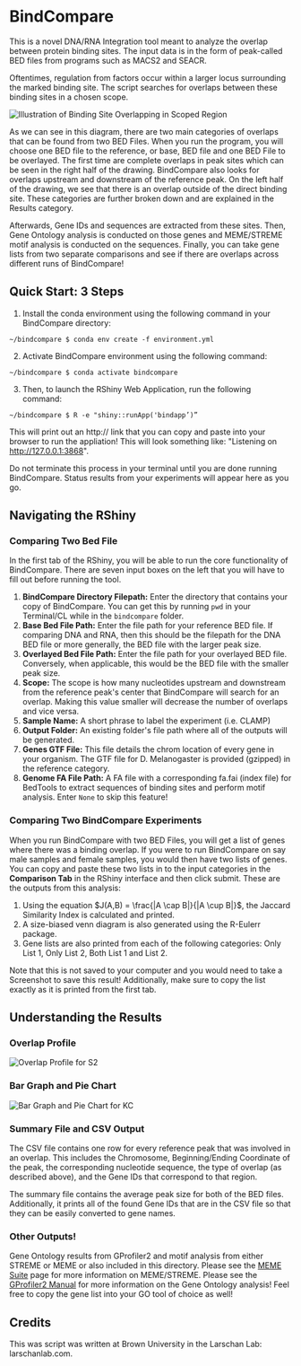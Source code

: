 # BindCompare

This is a novel DNA/RNA Integration tool meant to analyze the overlap between protein binding sites. The input data is in the form of peak-called BED files from programs such as MACS2 and SEACR.



Oftentimes, regulation from factors occur within a larger locus surrounding the marked binding site. The script searches for overlaps between these binding sites in a chosen scope. 

![Illustration of Binding Site Overlapping in Scoped Region](https://github.com/pranavmahabs/bindcompare/blob/main/BindCompareDemo1.png)

As we can see in this diagram, there are two main categories of overlaps that can be found from two BED Files. When you run the program, you will choose one BED file to the reference, or base, BED file and one BED File to be overlayed. The first time are complete overlaps in peak sites which can be seen in the right half of the drawing. BindCompare also looks for overlaps upstream and downstream of the reference peak. On the left half of the drawing, we see that there is an overlap outside of the direct binding site. These categories are further broken down and are explained in the Results category. 

Afterwards, Gene IDs and sequences are extracted from these sites. Then, Gene Ontology analysis is conducted on those genes and MEME/STREME motif analysis is conducted on the sequences. Finally, you can take gene lists from two separate comparisons and see if there are overlaps across different runs of BindCompare!

## Quick Start: 3 Steps
  1. Install the conda environment using the following command in your BindCompare directory:
  ```
  ~/bindcompare $ conda env create -f environment.yml
  ```

  2. Activate BindCompare environment using the following command:
  ```
  ~/bindcompare $ conda activate bindcompare
  ```

  3. Then, to launch the RShiny Web Application, run the following command: 
  ```
  ~/bindcompare $ R -e "shiny::runApp('bindapp’)”
  ```
  This will print out an http:// link that you can copy and paste into your browser to run the appliation! This will look something like: "Listening on http://127.0.0.1:3868". 
  
  Do not terminate this process in your terminal until you are done running BindCompare. Status results from your experiments will appear here as you go. 

## Navigating the RShiny

### Comparing Two Bed File
In the first tab of the RShiny, you will be able to run the core functionality of BindCompare. There are seven input boxes on the left that you will have to fill out before running the tool. 
1. **BindCompare Directory Filepath:** Enter the directory that contains your copy of BindCompare. You can get this by running `pwd` in your Terminal/CL while in the `bindcompare` folder. 
2. **Base Bed File Path:** Enter the file path for your reference BED file. If comparing DNA and RNA, then this should be the filepath for the DNA BED file or more generally, the BED file with the larger peak size. 
3. **Overlayed Bed File Path:** Enter the file path for your overlayed BED file. Conversely, when applicable, this would be the BED file with the smaller peak size. 
4. **Scope:** The scope is how many nucleotides upstream and downstream from the reference peak's center that BindCompare will search for an overlap. Making this value smaller will decrease the number of overlaps and vice versa. 
5. **Sample Name:** A short phrase to label the experiment (i.e. CLAMP)
6. **Output Folder:** An existing folder's file path where all of the outputs will be generated. 
7. **Genes GTF File:** This file details the chrom location of every gene in your organism. The GTF file for D. Melanogaster is provided (gzipped) in the reference category. 
8. **Genome FA File Path:** A FA file with a corresponding fa.fai (index file) for BedTools to extract sequences of binding sites and perform motif analysis. Enter `None` to skip this feature!

### Comparing Two BindCompare Experiments
When you run BindCompare with two BED Files, you will get a list of genes where there was a binding overlap. If you were to run BindCompare on say male samples and female samples, you would then have two lists of genes. You can copy and paste these two lists in to the input categories in the **Comparison Tab** in the RShiny interface and then click submit. These are the outputs from this analysis:

1. Using the equation $J(A,B) = \frac{|A \cap B|}{|A \cup B|}$, the Jaccard Similarity Index is calculated and printed. 
2. A size-biased venn diagram is also generated using the R-Eulerr package. 
3. Gene lists are also printed from each of the following categories: Only List 1, Only List 2, Both List 1 and List 2.

Note that this is not saved to your computer and you would need to take a Screenshot to save this result! Additionally, make sure to copy the list exactly as it is printed from the first tab. 

## Understanding the Results
### Overlap Profile 
![Overlap Profile for S2](https://github.com/pranavmahabs/bindcompare/blob/main/SampleOut/S2_overlaps.png)
### Bar Graph and Pie Chart
![Bar Graph and Pie Chart for KC](https://github.com/pranavmahabs/bindcompare/blob/main/SampleOut/S2_bartotals.png)
### Summary File and CSV Output
The CSV file contains one row for every reference peak that was involved in an overlap. This includes the Chromosome, Beginning/Ending Coordinate of the peak, the corresponding nucleotide sequence, the type of overlap (as described above), and the Gene IDs that correspond to that region. 

The summary file contains the average peak size for both of the BED files. Additionally, it prints all of the found Gene IDs that are in the CSV file so that they can be easily converted to gene names. 

### Other Outputs!
Gene Ontology results from GProfiler2 and motif analysis from either STREME or MEME or also included in this directory. Please see the [MEME Suite](https://meme-suite.org/meme/doc/streme.html) page for more information on MEME/STREME. Please see the [GProfiler2 Manual](https://cran.r-project.org/web/packages/gprofiler2/vignettes/gprofiler2.html) for more information on the Gene Ontology analysis! Feel free to copy the gene list into your GO tool of choice as well!

## Credits
This was script was written at Brown University in the Larschan Lab: larschanlab.com.

